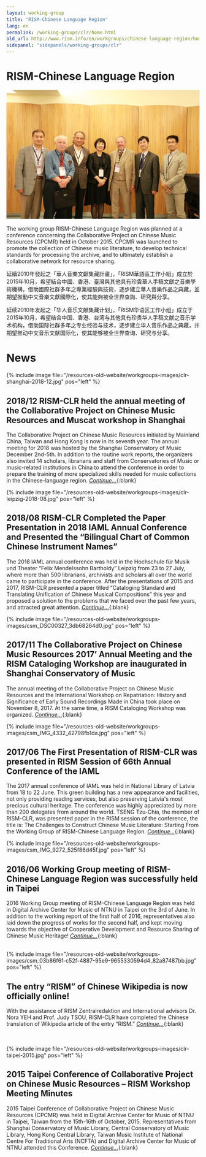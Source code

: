 ```yaml
---
layout: working-group
title: "RISM-Chinese Language Region"
lang: en
permalink: /working-groups/clr/home.html
old_url: http://www.rism.info/en/workgroups/chinese-language-region/home.html
sidepanel: "sidepanels/working-groups/clr"
---
```


# RISM-Chinese Language Region

 ![](/resources-old-website/workgroups-images/csm_image1198_2397dcfa97.jpg "image1198")



The working group RISM-Chinese Language Region was planned at a conference concerning the Collaborative Project on Chinese Music Resources (CPCMR) held in October 2015. CPCMR was launched to promote the collection of Chinese music literature, to develop technical standards for processing the archive, and to ultimately establish a collaborative network for resource sharing.

延續2010年發起之「華人音樂文獻集藏計畫」，「RISM華語區工作小組」成立於2015年10月，希望結合中國、香港、臺灣與其他具有珍貴華人手稿文獻之音樂學術機構，借助國際社群多年之專業經驗與技術，逐步建立華人音樂作品之典藏，並期望推動中文音樂文獻國際化，使其能夠被全世界查詢、研究與分享。

延续2010年发起之「华人音乐文献集藏计划」，「RISM华语区工作小组」成立于2015年10月，希望结合中国、香港、台湾与其他具有珍贵华人手稿文献之音乐学术机构，借助国际社群多年之专业经验与技术，逐步建立华人音乐作品之典藏，并期望推动中文音乐文献国际化，使其能够被全世界查询、研究与分享。

# News

{% include image file="/resources-old-website/workgroups-images/clr-shanghai-2018-12.jpg" pos="left" %}

## 2018/12 RISM-CLR held the annual meeting of the Collaborative Project on Chinese Music Resources and Muscat workshop in Shanghai

The Collaborative Project on Chinese Music Resources initiated by Mainland China, Taiwan and Hong Kong is now in its seventh year. The annual meeting for 2018 was hosted by the Shanghai Conservatory of Music December 2nd-5th. In addition to the routine work reports, the organizers also invited 14 scholars, librarians and staff from Conservatories of Music or music-related institutions in China to attend the conference in order to prepare the training of more specialized skills needed for music collections in the Chinese-language region. [_Continue..._](/working-groups/clr/shanghai2018.html){:blank}






{% include image file="/resources-old-website/workgroups-images/clr-leipzig-2018-08.jpg" pos="left" %}

## 2018/08 RISM-CLR Completed the Paper Presentation in 2018 IAML Annual Conference and Presented the “Bilingual Chart of Common Chinese Instrument Names”

The 2018 IAML annual conference was held in the Hochschule für Musik und Theater “Felix Mendelssohn Bartholdy” Leipzig from 23 to 27 July, where more than 500 librarians, archivists and scholars all over the world came to participate in the conference. After the presentations of 2015 and 2017, RISM-CLR presented a paper titled “Cataloging Standard and Translating Unification of Chinese Musical Compositions” this year and proposed a solution to the problems that we faced over the past few years, and attracted great attention. [_Continue..._](/working-groups/clr/leipzig2018.html){:blank}




{% include image file="/resources-old-website/workgroups-images/csm_DSC00327_3db68264d0.jpg" pos="left" %}

## 2017/11 The Collaborative Project on Chinese Music Resources 2017’ Annual Meeting and the RISM Cataloging Workshop are inaugurated in Shanghai Conservatory of Music

The annual meeting of the Collaborative Project on Chinese Music Resources and the International Workshop on Repatriation: History and Significance of Early Sound Recordings Made in China took place on November 8, 2017. At the same time, a RISM Cataloging Workshop was organized. [_Continue..._](/working-groups/clr/shanghai2017.html){:blank}


{% include image file="/resources-old-website/workgroups-images/csm_IMG_4332_42798fb1da.jpg" pos="left" %}

## 2017/06 The First Presentation of RISM-CLR was presented in RISM Session of 66th Annual Conference of the IAML

The 2017 annual conference of IAML was held in National Library of Latvia from 18 to 22 June. This green building has a new appearance and facilities, not only providing reading services, but also preserving Latvia's most precious cultural heritage. The conference was highly appreciated by more than 200 delegates from around the world. TSENG Tzu-Chia, the member of RISM-CLR, was presented paper in the RISM session of the conference, the title is: The Challenges to Construct Chinese Music Literature: Starting From the Working Group of RISM-Chinese Language Region.  [_Continue..._](/events/2017/11/20/201711-the-collaborative-project-on-chinese-music.html){:blank}


{% include image file="/resources-old-website/workgroups-images/csm_IMG_9272_525f86d45f.jpg" pos="left" %}

## 2016/06 Working Group meeting of RISM-Chinese Language Region was successfully held in Taipei

2016 Working Group meeting of RISM-Chinese Language Region was held in Digital Archive Center for Music of NTNU in Taipei on the 3rd of June. In addition to the working report of the first half of 2016, representatives also laid down the progress of works for the second half, and kept moving towards the objective of Cooperative Development and Resource Sharing of Chinese Music Heritage! [_Continue..._](/working-groups/clr/taipei2016.html){:blank}   
­     
   
  
 
{% include image file="/resources-old-website/workgroups-images/csm_03b86f6f-c52f-4887-95e9-9655330594d4_82a87487bb.jpg" pos="left" %}

## The entry “RISM” of Chinese Wikipedia is now officially online!

With the assistance of RISM Zentralredaktion and International advisors Dr. Nora YEH and Prof. Judy TSOU, RISM-CLR have completed the Chinese translation of Wikipedia article of the entry “RISM.”  [_Continue..._](/working-groups/clr/wikipedia.html){:blank}
­     
­     
­     




{% include image file="/resources-old-website/workgroups-images/clr-taipei-2015.jpg" pos="left" %}

## 2015 Taipei Conference of Collaborative Project on Chinese Music Resources – RISM Workshop Meeting Minutes

2015 Taipei Conference of Collaborative Project on Chinese Music Resources (CPCMR) was held in Digital Archive Center for Music of NTNU in Taipei, Taiwan from the 15th-16th of October, 2015.  Representatives from Shanghai Conservatory of Music Library, Central Conservatory of Music Library, Hong Kong Central Library, Taiwan Music Institute of National Centre For Traditional Arts (NCFTA) and Digital Archive Center for Music of NTNU attended this Conference. [_Continue..._](/working-groups/clr/taipei2015.html){:blank}

